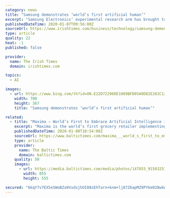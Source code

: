 ```yaml
---
category: news
title: "Samsung demonstrates ‘world’s first artificial human’"
excerpt: "Samsung Electronics’ experimental research arm has brought to CES 2020 a demonstration of what it calls the world’s first artificial human, a virtual simulation of a human intelligence that learns, converses and sympathises like a regular person. Each simulated human – which would exist only on screens, not in the real world – would be ..."
publishedDateTime: 2020-01-07T09:56:00Z
sourceUrl: https://www.irishtimes.com/business/technology/samsung-demonstrates-world-s-first-artificial-human-1.4132756
type: article
quality: 22
heat: -1
published: false

provider:
  name: The Irish Times
  domain: irishtimes.com

topics:
  - AI

images:
  - url: https://www.bing.com/th?id=ON.E22D72296DE1089BFD05A9D82E282C12
    width: 700
    height: 367
    title: "Samsung demonstrates ‘world’s first artificial human’"

related:
  - title: "Maxima – World’s First to Embrace Artificial Intelligence in Grocery Retail"
    excerpt: "Maxima is the world’s first grocery retailer implementing unique Artificial Intelligence (AI) solutions, aimed at improving work efficiency and the customer shopping experience, streamlining operations and reducing costs of running its stores, and balancing employee workloads. Shelf stocking and checkout lines are already being managed by ..."
    publishedDateTime: 2020-01-08T10:54:00Z
    sourceUrl: https://www.baltictimes.com/maxima___world_s_first_to_embrace_artificial_intelligence_in_grocery_retail/
    type: article
    provider:
      name: The Baltic Times
      domain: baltictimes.com
    quality: 50
    images:
      - url: https://media.baltictimes.com/media/photos/147033_9150325365e15b3b47b19d_big.jpg
        width: 855
        height: 555

secured: "6kqY7v7EX5eSWoBZa9VxdxjhOI88zEhTarn+knm+lj87Z6apMZ9PYkm928wkW3wRKqxKeN1lnLhX8FkNiHqHzFfZJumuR/SFGBd64Xj8ds1iY9+Ipwww0vBYg/sIQy1kBinvBJu2iig3y5IH2sSyLG+tizzwx3iF3ed/OXkV+lb2MW+kwQY4M0CCGLOtorgRmaApgahfLaGaYTQBIS6AQEmoxxEDkTLg9Vd5fRl/0ClMKMwVeM6eSRmO3PYkM3bWfk644Jq09LKzpJjGpR9hTQ==;NU1rmfQeNp0Ur+gYeA58uw=="
---
```


